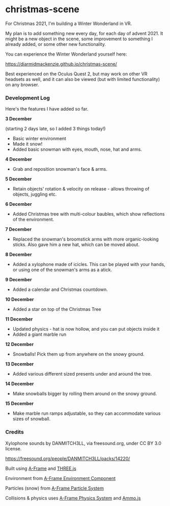 # christmas-scene
For Christmas 2021, I'm building a Winter Wonderland in VR.

My plan is to add something new every day, for each day of advent 2021.  It might be a new object in the scene, some improvement to something I already added, or some other new functionality.

You can experience the Winter Wonderland yourself here:

https://diarmidmackenzie.github.io/christmas-scene/

Best experienced on the Oculus Quest 2, but may work on other VR headsets as well, and it can also be viewed (but with limited functionality) on any browser.

### Development Log

Here's the features I have added so far.

**3 December**

(starting 2 days late, so I added 3 things today!)

- Basic winter environment
- Made it snow!
- Added basic snowman with eyes, mouth, nose, hat and arms.

**4 December**

- Grab and reposition snowman's face & arms.

**5 December**

- Retain objects' rotation & velocity on release - allows throwing of objects, juggling etc.

**6 December**

- Added Christmas tree with multi-colour baubles, which show reflections of the environment.

**7 December**

- Replaced the snowman's broomstick arms with more organic-looking sticks.  Also gave him a new hat, which can be moved about.

**8 December**

- Added a xylophone made of icicles.  This can be played with your hands, or using one of the snowman's arms as a atick.

**9 December**

- Added a calendar and Christmas countdown.

**10 December**

- Added a star on top of the Christmas Tree

**11 December**

- Updated physics - hat is now hollow, and you can put objects inside it
- Added a giant marble run

**12 December**

- Snowballs!  Pick them up from anywhere on the snowy ground.

**13 December**

- Added various different sized presents under and around the tree.

**14 December**

- Make snowballs bigger by rolling them around on the snowy ground.

**15 December**

- Make marble run ramps adjustable, so they can accommodate various sizes of snowball.

### Credits


Xylophone sounds by DANMITCH3LL, via freesound.org, under CC BY 3.0 license.

https://freesound.org/people/DANMITCH3LL/packs/14220/

Built using [A-Frame](https://aframe.io/) and [THREE.js](https://threejs.org/)

Environment from [A-Frame Environment Component](https://github.com/supermedium/aframe-environment-component)

Particles (snow) from [A-Frame Particle System](https://github.com/IdeaSpaceVR/aframe-particle-system-component) 

Collisions & physics uses [A-Frame Physics System](https://github.com/n5ro/aframe-physics-system) and [Ammo.js](https://github.com/kripken/ammo.js/)


